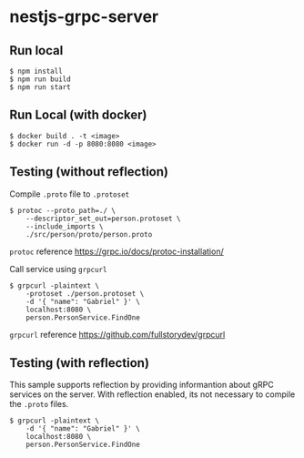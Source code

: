 # nestjs-grpc-server

## Run local

```shell
$ npm install
$ npm run build
$ npm run start
```

## Run Local (with docker)

```shell
$ docker build . -t <image>
$ docker run -d -p 8080:8080 <image>
```

## Testing (without reflection)

Compile `.proto` file to `.protoset`

```shell
$ protoc --proto_path=./ \
    --descriptor_set_out=person.protoset \
    --include_imports \
    ./src/person/proto/person.proto
```

`protoc` reference https://grpc.io/docs/protoc-installation/

Call service using `grpcurl`

```shell
$ grpcurl -plaintext \
    -protoset ./person.protoset \
    -d '{ "name": "Gabriel" }' \
    localhost:8080 \
    person.PersonService.FindOne
```

`grpcurl` reference https://github.com/fullstorydev/grpcurl

## Testing (with reflection)

This sample supports reflection by providing informantion about gRPC services on the server. With reflection enabled, its not necessary to compile the `.proto` files.

```shell
$ grpcurl -plaintext \
    -d '{ "name": "Gabriel" }' \
    localhost:8080 \
    person.PersonService.FindOne
```
